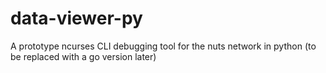 # data-viewer-py
A prototype ncurses CLI debugging tool for the nuts network in python (to be replaced with a go version later)
